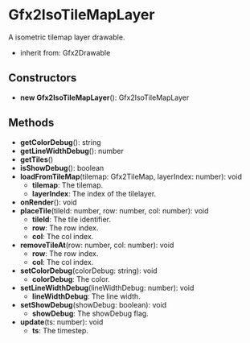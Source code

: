# Gfx2IsoTileMapLayer

A isometric tilemap layer drawable.
- inherit from: Gfx2Drawable
## Constructors
* **new Gfx2IsoTileMapLayer**(): Gfx2IsoTileMapLayer   
## Methods
* **getColorDebug**(): string   
* **getLineWidthDebug**(): number   
* **getTiles**()   
* **isShowDebug**(): boolean   
* **loadFromTileMap**(tilemap: Gfx2TileMap, layerIndex: number): void   
  * **tilemap**: The tilemap.
  * **layerIndex**: The index of the tilelayer.
* **onRender**(): void   
* **placeTile**(tileId: number, row: number, col: number): void   
  * **tileId**: The tile identifier.
  * **row**: The row index.
  * **col**: The col index.
* **removeTileAt**(row: number, col: number): void   
  * **row**: The row index.
  * **col**: The col index.
* **setColorDebug**(colorDebug: string): void   
  * **colorDebug**: The color.
* **setLineWidthDebug**(lineWidthDebug: number): void   
  * **lineWidthDebug**: The line width.
* **setShowDebug**(showDebug: boolean): void   
  * **showDebug**: The showDebug flag.
* **update**(ts: number): void   
  * **ts**: The timestep.
